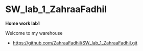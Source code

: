 # SW_lab_1_ZahraaFadhil
**Home work lab1**

Welcome to my warehouse

* https://github.com/ZahraaFadhil/SW_lab_1_ZahraaFadhil.git